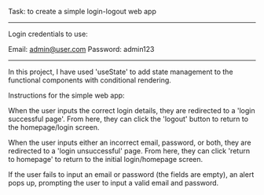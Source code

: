 Task: to create a simple login-logout web app

---

Login credentials to use:

Email: admin@user.com
Password: admin123

---

In this project, I have used 'useState' to add state management to the functional components with conditional rendering.

Instructions for the simple web app:

When the user inputs the correct login details, they are redirected to a 'login successful page'. From here, they can click the 'logout' button to return to the homepage/login screen.

When the user inputs either an incorrect email, password, or both, they are redirected to a 'login unsuccessful' page. From here, they can click 'return to homepage' to return to the initial login/homepage screen.

If the user fails to input an email or password (the fields are empty), an alert pops up, prompting the user to input a valid email and password.
